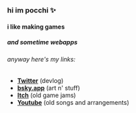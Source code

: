 ### hi im pocchi ✨

#### i like making games

##### and sometime webapps

###### anyway here's my links:

- [**Twitter**](https://twitter.com/poohcom1) (devlog)
- [**bsky.app**](https://bsky.app/profile/poohcom1.bsky.social) (art n' stuff)
- [**Itch**](https://poohcom1.itch.io/) (old game jams)
- [**Youtube**](https://www.youtube.com/@poohcom1) (old songs and arrangements)

